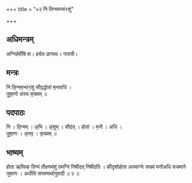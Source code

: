 +++
title = "०२ नि तिग्ममभ्यं१शुं"

+++
## अधिमन्त्रम्
अग्निर्हवींषि वा। हर्यतः प्रागाथः। गायत्री।

## मन्त्रः
नि ति॒ग्मम॒भ्यं१॒॑शुं सीद॒द्धोता॑ म॒नावधि॑ ।  
जु॒षा॒णो अ॑स्य स॒ख्यम् ॥

## पदपाठः
नि । ति॒ग्मम् । अ॒भि । अं॒शुम् । सीद॑त् । होता॑ । म॒नौ । अधि॑ ।  
जु॒षा॒णः । अ॒स्य॒ । स॒ख्यम् ॥

## भाष्यम्
होता ऋत्विक् तिग्मं तीक्ष्णमंशुं तमग्निं निषीदत् निषीदति । कीदृशोहोता अस्याग्नेः सख्यं मनौअधि यजमाने जुषाणः । अधीति सप्तम्यर्थानुवादी ॥ २ ॥